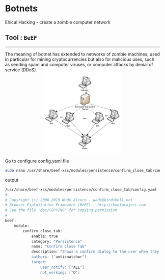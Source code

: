 # Botnets
Ehical Hacking - create a zombie computer network

## Tool : `BeEF`
<hr>
The meaning of botnet has extended to networks of zombie machines, used in particular for mining cryptocurrencies but also for malicious uses, such as sending spam and computer viruses, or computer attacks by denial of service (DDoS).
<center>
<img src="Botnets1.png" width="50%">
</center>

Go to configure config.yaml file
```bash
sudo nano /usr/share/beef-xss/modules/persistence/confirm_close_tab/config.yaml
```
output
```bash
/usr/share/beef-xss/modules/persistence/confirm_close_tab/config.yaml           
#
# Copyright (c) 2006-2019 Wade Alcorn - wade@bindshell.net
# Browser Exploitation Framework (BeEF) - http://beefproject.com
# See the file 'doc/COPYING' for copying permission
#
beef:
    module:
        confirm_close_tab:
            enable: true
            category: "Persistence"
            name: "Confirm Close Tab"
            description: "Shows a confirm dialog to the user when they try to c>
            authors: ["antisnatchor"]
            target:
                user_notify: ["ALL"]
                not_working: ["O"]

```